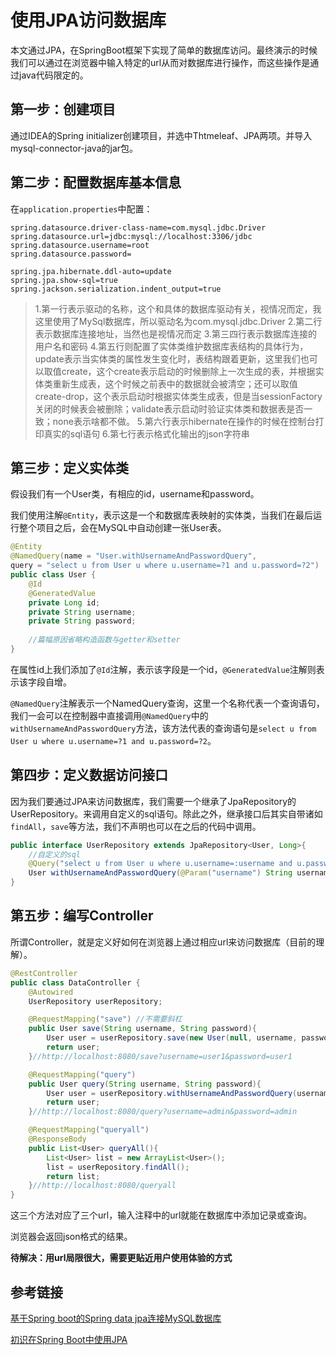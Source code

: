 # 使用JPA访问数据库

本文通过JPA，在SpringBoot框架下实现了简单的数据库访问。最终演示的时候我们可以通过在浏览器中输入特定的url从而对数据库进行操作，而这些操作是通过java代码限定的。

## 第一步：创建项目
通过IDEA的Spring initializer创建项目，并选中Thtmeleaf、JPA两项。并导入mysql-connector-java的jar包。

## 第二步：配置数据库基本信息
在`application.properties`中配置：
```
spring.datasource.driver-class-name=com.mysql.jdbc.Driver
spring.datasource.url=jdbc:mysql://localhost:3306/jdbc
spring.datasource.username=root
spring.datasource.password=

spring.jpa.hibernate.ddl-auto=update
spring.jpa.show-sql=true
spring.jackson.serialization.indent_output=true
```

> 1.第一行表示驱动的名称，这个和具体的数据库驱动有关，视情况而定，我这里使用了MySql数据库，所以驱动名为com.mysql.jdbc.Driver 
> 2.第二行表示数据库连接地址，当然也是视情况而定 
> 3.第三四行表示数据库连接的用户名和密码 
> 4.第五行则配置了实体类维护数据库表结构的具体行为，update表示当实体类的属性发生变化时，表结构跟着更新，这里我们也可以取值create，这个create表示启动的时候删除上一次生成的表，并根据实体类重新生成表，这个时候之前表中的数据就会被清空；还可以取值create-drop，这个表示启动时根据实体类生成表，但是当sessionFactory关闭的时候表会被删除；validate表示启动时验证实体类和数据表是否一致；none表示啥都不做。 
> 5.第六行表示hibernate在操作的时候在控制台打印真实的sql语句 
> 6.第七行表示格式化输出的json字符串

## 第三步：定义实体类
假设我们有一个User类，有相应的id，username和password。

我们使用注解`@Entity`，表示这是一个和数据库表映射的实体类，当我们在最后运行整个项目之后，会在MySQL中自动创建一张User表。

```java
@Entity
@NamedQuery(name = "User.withUsernameAndPasswordQuery",
query = "select u from User u where u.username=?1 and u.password=?2")
public class User {
    @Id
    @GeneratedValue
    private Long id;
    private String username;
    private String password;
    
    //篇幅原因省略构造函数与getter和setter
}
```

在属性id上我们添加了`@Id`注解，表示该字段是一个id，`@GeneratedValue`注解则表示该字段自增。

`@NamedQuery`注解表示一个NamedQuery查询，这里一个名称代表一个查询语句，我们一会可以在控制器中直接调用`@NamedQuery`中的`withUsernameAndPasswordQuery`方法，该方法代表的查询语句是`select u from User u where u.username=?1 and u.password=?2`。


## 第四步：定义数据访问接口
因为我们要通过JPA来访问数据库，我们需要一个继承了JpaRepository的UserRepository。来调用自定义的sql语句。除此之外，继承接口后其实自带诸如`findAll`，`save`等方法，我们不声明也可以在之后的代码中调用。

```java
public interface UserRepository extends JpaRepository<User, Long>{
    //自定义的sql
    @Query("select u from User u where u.username=:username and u.password=:password")
    User withUsernameAndPasswordQuery(@Param("username") String username, @Param("password") String password);
}
```

## 第五步：编写Controller

所谓Controller，就是定义好如何在浏览器上通过相应url来访问数据库（目前的理解）。

```java
@RestController
public class DataController {
    @Autowired
    UserRepository userRepository;

    @RequestMapping("save") //不需要斜杠
    public User save(String username, String password){
        User user = userRepository.save(new User(null, username, password));
        return user;
    }//http://localhost:8080/save?username=user1&password=user1

    @RequestMapping("query")
    public User query(String username, String password){
        User user = userRepository.withUsernameAndPasswordQuery(username, password);
        return user;
    }//http://localhost:8080/query?username=admin&password=admin

    @RequestMapping("queryall")
    @ResponseBody
    public List<User> queryAll(){
        List<User> list = new ArrayList<User>();
        list = userRepository.findAll();
        return list;
    }//http://localhost:8080/queryall
}

```
这三个方法对应了三个url，输入注释中的url就能在数据库中添加记录或查询。

浏览器会返回json格式的结果。

**待解决：用url局限很大，需要更贴近用户使用体验的方式**

## 参考链接
[基于Spring boot的Spring data jpa连接MySQL数据库](http://blog.csdn.net/jinbaosite/article/details/77587600)

[初识在Spring Boot中使用JPA](http://blog.csdn.net/u012702547/article/details/53946440)